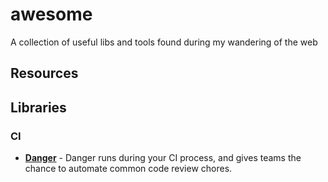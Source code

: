 # awesome
A collection of useful libs and tools found during my wandering of the web

## Resources

## Libraries

### CI
- [**Danger**](http://danger.systems/js/) - Danger runs during your CI process, and gives teams the chance to automate common code review chores.
